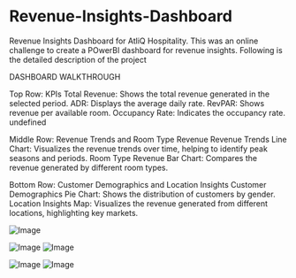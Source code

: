 # Revenue-Insights-Dashboard


Revenue Insights Dashboard for AtliQ Hospitality.
This was an online challenge to create a POwerBI dashboard for revenue insights.
Following is the detailed description of the project 

DASHBOARD WALKTHROUGH

Top Row: KPIs
Total Revenue: Shows the total revenue generated in the selected period.
ADR: Displays the average daily rate.
RevPAR: Shows revenue per available room.
Occupancy Rate: Indicates the occupancy rate.
undefined

Middle Row: Revenue Trends and Room Type Revenue
Revenue Trends Line Chart: Visualizes the revenue trends over time, helping to identify peak seasons and periods.
Room Type Revenue Bar Chart: Compares the revenue generated by different room types.

Bottom Row: Customer Demographics and Location Insights
Customer Demographics Pie Chart: Shows the distribution of customers by gender.
Location Insights Map: Visualizes the revenue generated from different locations, highlighting key markets.

![Image](https://github.com/user-attachments/assets/09658aa9-6722-43f8-bba3-f26d97c1ea3f)

![Image](https://github.com/user-attachments/assets/f3c4aa75-d341-4519-9749-7d11df326c68)
![Image](https://github.com/user-attachments/assets/f2f69d01-35eb-4e88-a133-90e4cb826075)

![Image](https://github.com/user-attachments/assets/9e42b1e4-2616-4700-bb50-0024e04175d5)
![Image](https://github.com/user-attachments/assets/9427de84-f676-4e63-bd25-ebc0c119f902)
